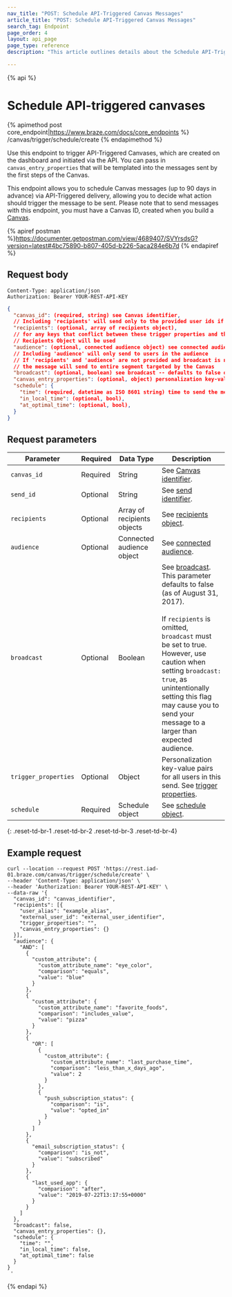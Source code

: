 ```yaml
---
nav_title: "POST: Schedule API-Triggered Canvas Messages"
article_title: "POST: Schedule API-Triggered Canvas Messages"
search_tag: Endpoint
page_order: 4
layout: api_page
page_type: reference
description: "This article outlines details about the Schedule API-Triggered Canvases Braze endpoint."

---
```

{% api %}
# Schedule API-triggered canvases
{% apimethod post core_endpoint|https://www.braze.com/docs/core_endpoints %} 
/canvas/trigger/schedule/create
{% endapimethod %}

Use this endpoint to trigger API-Triggered Canvases, which are created on the dashboard and initiated via the API. You can pass in `canvas_entry_properties` that will be templated into the messages sent by the first steps of the Canvas.

This endpoint allows you to schedule Canvas messages (up to 90 days in advance) via API-Triggered delivery, allowing you to decide what action should trigger the message to be sent. Please note that to send messages with this endpoint, you must have a Canvas ID, created when you build a [Canvas]({{site.baseurl}}/api/identifier_types/#canvas-api-identifier).

{% apiref postman %}https://documenter.getpostman.com/view/4689407/SVYrsdsG?version=latest#4bc75890-b807-405d-b226-5aca284e6b7d {% endapiref %}

## Request body

```
Content-Type: application/json
Authorization: Bearer YOUR-REST-API-KEY
```

```json
{
  "canvas_id": (required, string) see Canvas identifier,
  // Including 'recipients' will send only to the provided user ids if they are in the campaign's segment
  "recipients": (optional, array of recipients object),
  // for any keys that conflict between these trigger properties and those in a Recipients Object, the value from the
  // Recipients Object will be used
  "audience": (optional, connected audience object) see connected audience,
  // Including 'audience' will only send to users in the audience
  // If 'recipients' and 'audience' are not provided and broadcast is not set to 'false',
  // the message will send to entire segment targeted by the Canvas
  "broadcast": (optional, boolean) see broadcast -- defaults to false on 8/31/17, must be set to true if "recipients" object is omitted,
  "canvas_entry_properties": (optional, object) personalization key-value pairs for the first step for all users in this send; see trigger properties,
  "schedule": {
    "time": (required, datetime as ISO 8601 string) time to send the message (up to 90 days in the future),
    "in_local_time": (optional, bool),
    "at_optimal_time": (optional, bool),
  }
}
```

## Request parameters

| Parameter | Required | Data Type | Description |
| --------- | ---------| --------- | ----------- |
|`canvas_id`|Required|String| See [Canvas identifier]({{site.baseurl}}/api/identifier_types/). |
| `send_id` | Optional | String | See [send identifier]({{site.baseurl}}/api/identifier_types/). | 
| `recipients` | Optional | Array of recipients objects | See [recipients object]({{site.baseurl}}/api/objects_filters/recipient_object/). |
| `audience` | Optional | Connected audience object | See [connected audience]({{site.baseurl}}/api/objects_filters/connected_audience/). |
|`broadcast`| Optional | Boolean | See [broadcast]({{site.baseurl}}/api/parameters/#broadcast). This parameter defaults to false (as of August 31, 2017). <br><br> If `recipients` is omitted, `broadcast` must be set to true. However, use caution when setting `broadcast: true`, as unintentionally setting this flag may cause you to send your message to a larger than expected audience. |
| `trigger_properties` | Optional | Object | Personalization key-value pairs for all users in this send. See [trigger properties]({{site.baseurl}}/api/objects_filters/trigger_properties_object/). |
| `schedule` | Required | Schedule object | See [schedule object]({{site.baseurl}}/api/objects_filters/schedule_object/). |
{: .reset-td-br-1 .reset-td-br-2 .reset-td-br-3  .reset-td-br-4}

## Example request
```
curl --location --request POST 'https://rest.iad-01.braze.com/canvas/trigger/schedule/create' \
--header 'Content-Type: application/json' \
--header 'Authorization: Bearer YOUR-REST-API-KEY' \
--data-raw '{
  "canvas_id": "canvas_identifier",
  "recipients": [{
    "user_alias": "example_alias",
    "external_user_id": "external_user_identifier",
    "trigger_properties": "",
    "canvas_entry_properties": {}
  }],
  "audience": {
    "AND": [
      {
        "custom_attribute": {
          "custom_attribute_name": "eye_color",
          "comparison": "equals",
          "value": "blue"
        }
      },
      {
        "custom_attribute": {
          "custom_attribute_name": "favorite_foods",
          "comparison": "includes_value",
          "value": "pizza"
        }
      },
      {
        "OR": [
          {
            "custom_attribute": {
              "custom_attribute_name": "last_purchase_time",
              "comparison": "less_than_x_days_ago",
              "value": 2
            }
          },
          {
            "push_subscription_status": {
              "comparison": "is",
              "value": "opted_in"
            }
          }
        ]
      },
      {
        "email_subscription_status": {
          "comparison": "is_not",
          "value": "subscribed"
        }
      },
      {
        "last_used_app": {
          "comparison": "after",
          "value": "2019-07-22T13:17:55+0000"
        }
      }
    ]
  },
  "broadcast": false,
  "canvas_entry_properties": {},
  "schedule": {
    "time": "",
    "in_local_time": false,
    "at_optimal_time": false
  }
}
 '
```

{% endapi %}
